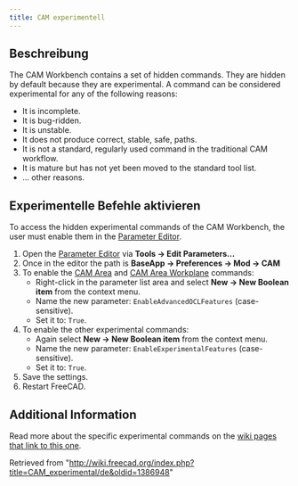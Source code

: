 ```yaml
---
title: CAM experimentell
---
```

## Beschreibung

The CAM Workbench contains a set of hidden commands. They are hidden by default because they are experimental. A command can be considered experimental for any of the following reasons:

* It is incomplete.
* It is bug-ridden.
* It is unstable.
* It does not produce correct, stable, safe, paths.
* It is not a standard, regularly used command in the traditional CAM workflow.
* It is mature but has not yet been moved to the standard tool list.
* ... other reasons.

## Experimentelle Befehle aktivieren

To access the hidden experimental commands of the CAM Workbench, the user must enable them in the [Parameter Editor](/Std_DlgParameter "Std DlgParameter").

1. Open the [Parameter Editor](/Std_DlgParameter "Std DlgParameter") via **Tools → Edit Parameters...**
2. Once in the editor the path is **BaseApp → Preferences → Mod → CAM**
3. To enable the [CAM Area](/CAM_Area "CAM Area") and [CAM Area Workplane](/CAM_Area_Workplane "CAM Area Workplane") commands:
   * Right-click in the parameter list area and select **New → New Boolean item** from the context menu.
   * Name the new parameter: `EnableAdvancedOCLFeatures` (case-sensitive).
   * Set it to: `True`.
4. To enable the other experimental commands:
   * Again select **New → New Boolean item** from the context menu.
   * Name the new parameter: `EnableExperimentalFeatures` (case-sensitive).
   * Set it to: `True`.
5. Save the settings.
6. Restart FreeCAD.

## Additional Information

Read more about the specific experimental commands on the [wiki pages that link to this one](https://www.freecadweb.org/wiki/Special:WhatLinksHere/CAM_experimental).

Retrieved from "<http://wiki.freecad.org/index.php?title=CAM_experimental/de&oldid=1386948>"